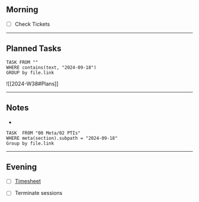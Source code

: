 ## Morning
- [ ] Check Tickets

---
## Planned Tasks
~~~dataview
TASK FROM ""
WHERE contains(text, "2024-09-18")
GROUP by file.link
~~~
![[2024-W38#Plans]]

---
## Notes
- 

~~~dataview
TASK  FROM "00 Meta/02 PTIs"
WHERE meta(section).subpath = "2024-09-18"
Group by file.link
~~~
---
## Evening
- [ ] [Timesheet]()
- [ ] Terminate sessions

